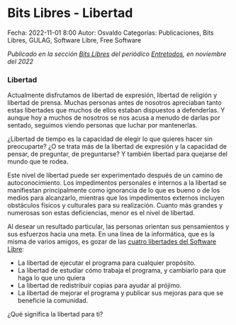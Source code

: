 Bits Libres - Libertad
==================================

Fecha: 2022-11-01 8:00
Autor: Osvaldo
Categorías: Publicaciones, Bits Libres, GULAG, Software Libre, Free Software

_Publicado en la sección [Bits Libres](http://www.gulag.org.mx/revista/2016-05-10-Bits-Libres.html) del periódico [Entretodos](http://periodicoentretodos.mx/version-impresa/), en noviembre del 2022_

<!-- break -->

### Libertad

Actualmente disfrutamos de libertad de expresión, libertad de religión y libertad de prensa. Muchas personas antes de nosotros apreciaban tanto estas libertades que muchos de ellos estaban dispuestos a defenderlas. Y aunque hoy a muchos de nosotros se nos acusa a menudo de darlas por sentado, seguimos viendo personas que luchar por mantenerlas.

¿Libertad de tiempo es la capacidad de elegir lo que quieres hacer sin preocuparte? ¿O se trata más de la libertad de expresión y la capacidad de pensar, de preguntar, de preguntarse? Y también libertad para quejarse del mundo que te rodea.

Este nivel de libertad puede ser experimentado después de un camino de autoconocimiento. Los impedimentos personales e internos a la libertad se manifiestan principalmente como ignorancia de lo que es bueno o de los medios para alcanzarlo, mientras que los impedimentos externos incluyen obstáculos físicos y culturales para su realización. Cuanto más grandes y numerosas son estas deficiencias, menor es el nivel de libertad.

Al desear un resultado particular, las personas orientan sus pensamientos y sus esfuerzos hacia una meta. En una línea de la informática, que es la misma de varios amigos, es gozar de las [cuatro libertades del Software Libre](https://es.wikipedia.org/wiki/Software_libre#Las_cuatro_libertades_del_software_libre): 

* La libertad de ejecutar el programa para cualquier propósito.
* La libertad de estudiar cómo trabaja el programa, y cambiarlo para que haga lo que uno quiera
* La libertad de redistribuir copias para ayudar al prójimo.
* La libertad de mejorar el programa y publicar sus mejoras para que se beneficie la comunidad.

¿Qué significa la libertad para ti?

